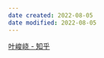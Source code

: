 ```yaml
---
date created: 2022-08-05
date modified: 2022-08-05
---
```


[叶峻峣 - 知乎](https://www.zhihu.com/people/L.M.Sherlock)